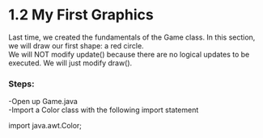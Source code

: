 # 1.2 My First Graphics

Last time, we created the fundamentals of the Game class. In this section, we will draw our first shape: a red circle.  
We will NOT modify update() because there are no logical updates to be executed. We will just modify draw().

### Steps:  
-Open up Game.java  
-Import a Color class with the following import statement

  import java.awt.Color;
